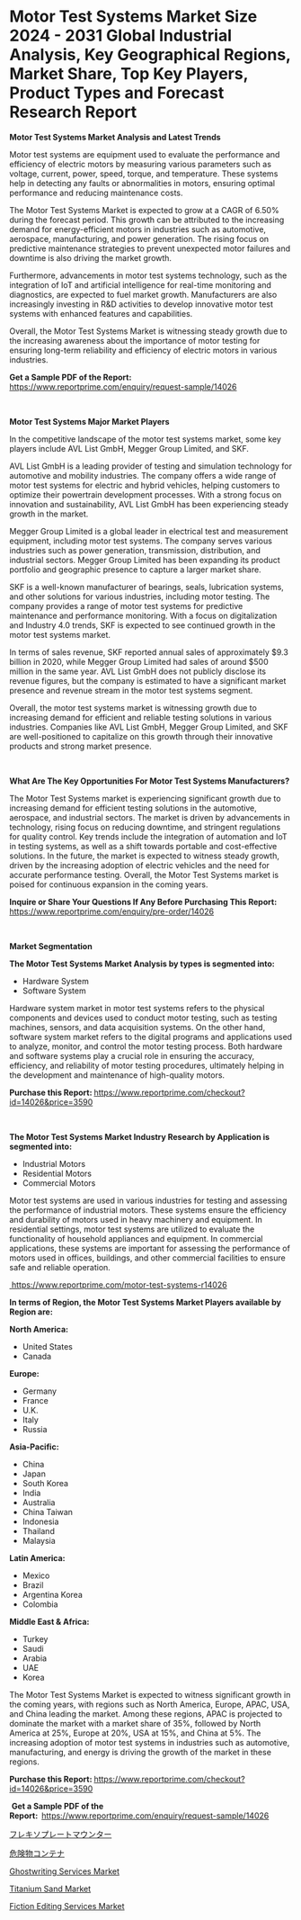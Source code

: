 <p><h1>Motor Test Systems Market Size 2024 - 2031 Global Industrial Analysis, Key Geographical Regions, Market Share, Top Key Players, Product Types and Forecast Research Report</h1></p><p><strong>Motor Test Systems Market Analysis and Latest Trends</strong></p>
<p><p>Motor test systems are equipment used to evaluate the performance and efficiency of electric motors by measuring various parameters such as voltage, current, power, speed, torque, and temperature. These systems help in detecting any faults or abnormalities in motors, ensuring optimal performance and reducing maintenance costs.</p><p>The Motor Test Systems Market is expected to grow at a CAGR of 6.50% during the forecast period. This growth can be attributed to the increasing demand for energy-efficient motors in industries such as automotive, aerospace, manufacturing, and power generation. The rising focus on predictive maintenance strategies to prevent unexpected motor failures and downtime is also driving the market growth.</p><p>Furthermore, advancements in motor test systems technology, such as the integration of IoT and artificial intelligence for real-time monitoring and diagnostics, are expected to fuel market growth. Manufacturers are also increasingly investing in R&D activities to develop innovative motor test systems with enhanced features and capabilities.</p><p>Overall, the Motor Test Systems Market is witnessing steady growth due to the increasing awareness about the importance of motor testing for ensuring long-term reliability and efficiency of electric motors in various industries.</p></p>
<p><strong>Get a Sample PDF of the Report:&nbsp;</strong> <a href="https://www.reportprime.com/enquiry/request-sample/14026">https://www.reportprime.com/enquiry/request-sample/14026</a></p>
<p>&nbsp;</p>
<p><strong>Motor Test Systems Major Market Players</strong></p>
<p><p>In the competitive landscape of the motor test systems market, some key players include AVL List GmbH, Megger Group Limited, and SKF. </p><p>AVL List GmbH is a leading provider of testing and simulation technology for automotive and mobility industries. The company offers a wide range of motor test systems for electric and hybrid vehicles, helping customers to optimize their powertrain development processes. With a strong focus on innovation and sustainability, AVL List GmbH has been experiencing steady growth in the market.</p><p>Megger Group Limited is a global leader in electrical test and measurement equipment, including motor test systems. The company serves various industries such as power generation, transmission, distribution, and industrial sectors. Megger Group Limited has been expanding its product portfolio and geographic presence to capture a larger market share.</p><p>SKF is a well-known manufacturer of bearings, seals, lubrication systems, and other solutions for various industries, including motor testing. The company provides a range of motor test systems for predictive maintenance and performance monitoring. With a focus on digitalization and Industry 4.0 trends, SKF is expected to see continued growth in the motor test systems market.</p><p>In terms of sales revenue, SKF reported annual sales of approximately $9.3 billion in 2020, while Megger Group Limited had sales of around $500 million in the same year. AVL List GmbH does not publicly disclose its revenue figures, but the company is estimated to have a significant market presence and revenue stream in the motor test systems segment.</p><p>Overall, the motor test systems market is witnessing growth due to increasing demand for efficient and reliable testing solutions in various industries. Companies like AVL List GmbH, Megger Group Limited, and SKF are well-positioned to capitalize on this growth through their innovative products and strong market presence.</p></p>
<p>&nbsp;</p>
<p><strong>What Are The Key Opportunities For Motor Test Systems Manufacturers?</strong></p>
<p><p>The Motor Test Systems market is experiencing significant growth due to increasing demand for efficient testing solutions in the automotive, aerospace, and industrial sectors. The market is driven by advancements in technology, rising focus on reducing downtime, and stringent regulations for quality control. Key trends include the integration of automation and IoT in testing systems, as well as a shift towards portable and cost-effective solutions. In the future, the market is expected to witness steady growth, driven by the increasing adoption of electric vehicles and the need for accurate performance testing. Overall, the Motor Test Systems market is poised for continuous expansion in the coming years.</p></p>
<p><strong>Inquire or Share Your Questions If Any Before Purchasing This Report:</strong> <a href="https://www.reportprime.com/enquiry/pre-order/14026">https://www.reportprime.com/enquiry/pre-order/14026</a></p>
<p>&nbsp;</p>
<p><strong>Market Segmentation</strong></p>
<p><strong>The Motor Test Systems Market Analysis by types is segmented into:</strong></p>
<p><ul><li>Hardware System</li><li>Software System</li></ul></p>
<p><p>Hardware system market in motor test systems refers to the physical components and devices used to conduct motor testing, such as testing machines, sensors, and data acquisition systems. On the other hand, software system market refers to the digital programs and applications used to analyze, monitor, and control the motor testing process. Both hardware and software systems play a crucial role in ensuring the accuracy, efficiency, and reliability of motor testing procedures, ultimately helping in the development and maintenance of high-quality motors.</p></p>
<p><strong>Purchase this Report:&nbsp;</strong><a href="https://www.reportprime.com/checkout?id=14026&price=3590">https://www.reportprime.com/checkout?id=14026&price=3590</a></p>
<p>&nbsp;</p>
<p><strong>The Motor Test Systems Market Industry Research by Application is segmented into:</strong></p>
<p><ul><li>Industrial Motors</li><li>Residential Motors</li><li>Commercial Motors</li></ul></p>
<p><p>Motor test systems are used in various industries for testing and assessing the performance of industrial motors. These systems ensure the efficiency and durability of motors used in heavy machinery and equipment. In residential settings, motor test systems are utilized to evaluate the functionality of household appliances and equipment. In commercial applications, these systems are important for assessing the performance of motors used in offices, buildings, and other commercial facilities to ensure safe and reliable operation.</p></p>
<p><a href="https://www.reportprime.com/motor-test-systems-r14026">&nbsp;https://www.reportprime.com/motor-test-systems-r14026</a></p>
<p><strong>In terms of Region, the Motor Test Systems Market Players available by Region are:</strong></p>
<p>
    <p> <strong> North America: </strong>
        <ul>
            <li>United States</li>
            <li>Canada</li>
        </ul>
        </p> 
    <p> <strong> Europe: </strong>
        <ul>
            <li>Germany</li>
            <li>France</li>
            <li>U.K.</li>
            <li>Italy</li>
            <li>Russia</li>
        </ul>
        </p> 
    <p> <strong> Asia-Pacific: </strong>
        <ul>
            <li>China</li>
            <li>Japan</li>
            <li>South Korea</li>
            <li>India</li>
            <li>Australia</li>
            <li>China Taiwan</li>
            <li>Indonesia</li>
            <li>Thailand</li>
            <li>Malaysia</li>
        </ul>
        </p> 
    <p> <strong> Latin America: </strong>
        <ul>
            <li>Mexico</li>
            <li>Brazil</li>
            <li>Argentina Korea</li>
            <li>Colombia</li>
        </ul>
        </p> 
    <p> <strong> Middle East & Africa: </strong>
        <ul>
            <li>Turkey</li>
            <li>Saudi</li>
            <li>Arabia</li>
            <li>UAE</li>
            <li>Korea</li>
        </ul>
    </p>
    </p>
<p><p>The Motor Test Systems Market is expected to witness significant growth in the coming years, with regions such as North America, Europe, APAC, USA, and China leading the market. Among these regions, APAC is projected to dominate the market with a market share of 35%, followed by North America at 25%, Europe at 20%, USA at 15%, and China at 5%. The increasing adoption of motor test systems in industries such as automotive, manufacturing, and energy is driving the growth of the market in these regions.</p></p>
<p><strong>Purchase this Report: </strong><a href="https://www.reportprime.com/checkout?id=14026&price=3590">https://www.reportprime.com/checkout?id=14026&price=3590</a></p>
<p>&nbsp;<strong>Get a Sample PDF of the Report:&nbsp;&nbsp;</strong><a href="https://www.reportprime.com/enquiry/request-sample/14026">https://www.reportprime.com/enquiry/request-sample/14026</a></p>
<p><strong></strong></p>
<p><p><a href="https://github.com/vlcostes/Market-Research-Report-List-1/blob/main/510861024984.md">フレキソプレートマウンター</a></p><p><a href="https://github.com/gfggqjbfys368009/Market-Research-Report-List-1/blob/main/769585124983.md">危険物コンテナ</a></p><p><a href="https://github.com/Angelnienowdseej3e45z3p8c/Market-Research-Report-List-2/blob/main/ghostwriting-services-market.md">Ghostwriting Services Market</a></p><p><a href="https://issuu.com/reportprime-2/docs/titanium-sand-market-size-2030.pptx">Titanium Sand Market</a></p><p><a href="https://github.com/brentleyjimmiealvaradoz4l1rea/Market-Research-Report-List-2/blob/main/fiction-editing-services-market.md">Fiction Editing Services Market</a></p></p>